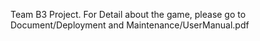 Team B3 Project.
For Detail about the game, please go to Document/Deployment and Maintenance/UserManual.pdf
